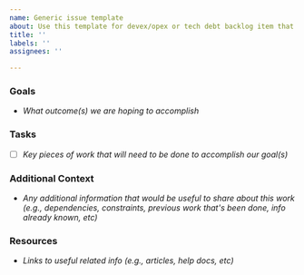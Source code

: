 ```yaml
---
name: Generic issue template
about: Use this template for devex/opex or tech debt backlog item that isn't a user story meeting a business need
title: ''
labels: ''
assignees: ''

---
```


### Goals
* _What outcome(s) we are hoping to accomplish_

### Tasks
- [ ] _Key pieces of work that will need to be done to accomplish our goal(s)_

### Additional Context
* _Any additional information that would be useful to share about this work (e.g., dependencies, constraints, previous work that's been done, info already known, etc)_

### Resources
* _Links to useful related info (e.g., articles, help docs, etc)_
